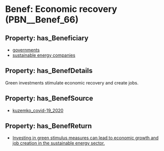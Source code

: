 # Benef: __Economic recovery__ (PBN__Benef_66)

## Property: has_Beneficiary

* [governments](../Stakeholder/PBN__Stakeholder_47)
* [sustainable energy companies](../Stakeholder/PBN__Stakeholder_48)

## Property: has_BenefDetails

Green investments stimulate economic recovery and create jobs.

## Property: has_BenefSource

* [kuzemko_covid-19_2020](../Article/PBN__Article_14)

## Property: has_BenefReturn

* [Investing in green stimulus measures can lead to economic growth and job creation in the sustainable energy sector.](../BenefReturn/PBN__BenefReturn_66)

